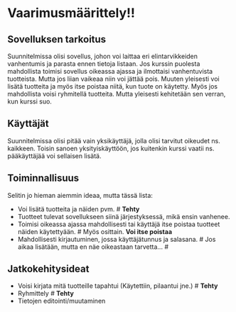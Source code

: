 # Vaarimusmäärittely!!


## Sovelluksen tarkoitus

Suunnitelmissa olisi sovellus, johon voi laittaa eri elintarvikkeiden vanhentumis ja parasta ennen tietoja listaan. Jos kurssin puolesta mahdollista toimisi sovellus oikeassa ajassa ja ilmottaisi vanhentuvista tuotteista. Mutta jos liian vaikeaa niin voi jättää pois. Muuten yleisesti voi lisätä tuotteita ja myös itse poistaa niitä, kun tuote on käytetty. Myös jos mahdollista voisi ryhmitellä tuotteita. Mutta yleisesti kehitetään sen verran, kun kurssi suo.

## Käyttäjät

Suunnitelmissa olisi pitää vain yksikäyttäjä, jolla olisi tarvitut oikeudet ns. kaikkeen. Toisin sanoen yksityiskäyttöön, jos kuitenkin kurssi vaatii ns. pääkäyttäjää voi sellaisen lisätä.

## Toiminnallisuus

Selitin jo hieman aiemmin ideaa, mutta tässä lista:

- Voi lisätä tuotteita ja näiden pvm. # **Tehty**
- Tuotteet tulevat sovellukseen siinä järjestyksessä, mikä ensin vanhenee.
- Toimisi oikeassa ajassa mahdollisesti tai käyttäjä itse poistaa tuotteet näiden käytettyään. # Myös osittain. **Voi itse poistaa** 
- Mahdollisesti kirjautuminen, jossa käyttäjätunnus ja salasana. # Jos aikaa lisätään, mutta en näe oikeastaan tarvetta... #

## Jatkokehitysideat

- Voisi kirjata mitä tuotteille tapahtui (Käytettiin, pilaantui jne.) # **Tehty**
- Ryhmittely # **Tehty**
- Tietojen editointi/muutaminen
